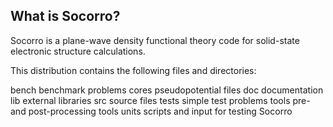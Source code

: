 ## What is Socorro?

Socorro is a plane-wave density functional theory code for
solid-state electronic structure calculations.

This distribution contains the following files and directories:

bench      benchmark problems
cores      pseudopotential files
doc        documentation
lib        external libraries
src        source files
tests      simple test problems
tools      pre- and post-processing tools
units      scripts and input for testing Socorro

